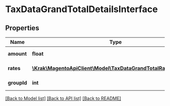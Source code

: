 # TaxDataGrandTotalDetailsInterface

## Properties
Name | Type | Description | Notes
------------ | ------------- | ------------- | -------------
**amount** | **float** | Tax amount value | 
**rates** | [**\Krak\MagentoApiClient\Model\TaxDataGrandTotalRatesInterface[]**](TaxDataGrandTotalRatesInterface.md) | Tax rates info | 
**groupId** | **int** | Group identifier | 

[[Back to Model list]](../README.md#documentation-for-models) [[Back to API list]](../README.md#documentation-for-api-endpoints) [[Back to README]](../README.md)


